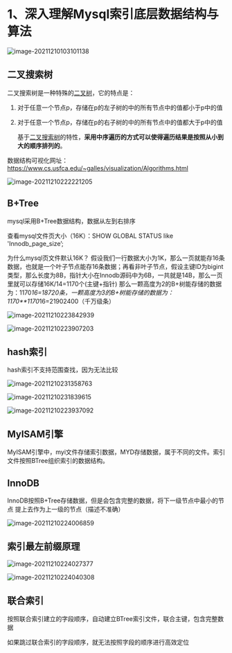 # 1、深入理解Mysql索引底层数据结构与算法

![image-20211210103101138](https://gitee.com/wowosong/pic-md/raw/master/20211210103101.png)

##  二叉搜索树

 二叉搜索树是一种特殊的[二叉树](https://so.csdn.net/so/search?from=pc_blog_highlight&q=二叉树)，它的特点是：

1. 对于任意一个节点p，存储在p的左子树的中的所有节点中的值都小于p中的值

2. 对于任意一个节点p，存储在p的右子树的中的所有节点中的值都大于p中的值

   基于[二叉搜索树](https://so.csdn.net/so/search?from=pc_blog_highlight&q=二叉搜索树)的特性，**采用中序遍历的方式可以使得遍历结果是按照从小到大的顺序排列的**。

数据结构可视化网址：https://www.cs.usfca.edu/~galles/visualization/Algorithms.html

![image-20211210222221205](https://gitee.com/wowosong/pic-md/raw/master/20211210222221.png)

## B+Tree

mysql采用B+Tree数据结构，数据从左到右排序

查看mysql文件页大小（16K）：SHOW GLOBAL STATUS like 'Innodb_page_size’;

为什么mysql页文件默认16K？
假设我们一行数据大小为1K，那么一页就能存16条数据，也就是一个叶子节点能存16条数据；再看非叶子节点，假设主键ID为bigint类型，那么长度为8B，指针大小在Innodb源码中为6B，一共就是14B，那么一页里就可以存储16K/14=1170个(主键+指针)
那么一颗高度为2的B+树能存储的数据为：1170*16=18720条，一颗高度为3的B+树能存储的数据为：1170**1170*16=21902400（千万级条）

![image-20211210223842939](https://gitee.com/wowosong/pic-md/raw/master/20211210223843.png)

![image-20211210223907203](https://gitee.com/wowosong/pic-md/raw/master/20211210223907.png)

## hash索引

hash索引不支持范围查找，因为无法比较

![image-20211210231358763](https://gitee.com/wowosong/pic-md/raw/master/20211210231358.png)

![image-20211210231839615](https://gitee.com/wowosong/pic-md/raw/master/20211210231839.png)

![image-20211210223937092](https://gitee.com/wowosong/pic-md/raw/master/20211210223937.png)

## MyISAM引擎

MyISAM引擎中，myi文件存储索引数据，MYD存储数据，属于不同的文件。索引文件按照BTree组织索引的数据结构。

## InnoDB

InnoDB按照B+Tree存储数据，但是会包含完整的数据，将下一级节点中最小的节点 提上去作为上一级的节点（描述不准确）

![image-20211210224006859](https://gitee.com/wowosong/pic-md/raw/master/20211210224006.png)

## 索引最左前缀原理

![image-20211210224027377](https://gitee.com/wowosong/pic-md/raw/master/20211210224027.png)

![image-20211210224040308](https://gitee.com/wowosong/pic-md/raw/master/20220115184442.png)

## 联合索引

按照联合索引建立的字段顺序，自动建立BTree索引文件，联合主键，包含完整数据

如果跳过联合索引的字段顺序，就无法按照字段的顺序进行高效定位